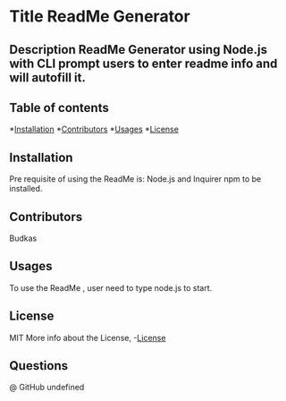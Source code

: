 
  # Title ReadMe Generator

  ## Description ReadMe Generator using Node.js with CLI prompt users to enter readme info and will autofill it.

  ## Table of contents
  *[Installation](#intstallation)
  *[Contributors](#contributors)
  *[Usages](#usage)
  *[License](#license)

  ## Installation
  Pre requisite of using the ReadMe is: Node.js and Inquirer npm to be installed.
  
  ## Contributors
  Budkas

  ## Usages
  To use the ReadMe , user need to type node.js to start.

  ## License
  MIT
  More info about the License,
  -[License](https://opensourse.org/licenses/MIT)

  ## Questions
  @ GitHub
  undefined
  

